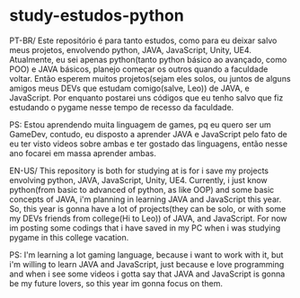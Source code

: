 # study-estudos-python

PT-BR/
Este repositório é para tanto estudos, como para eu deixar salvo meus projetos, envolvendo python, JAVA, JavaScript, Unity, UE4.
Atualmente, eu sei apenas python(tanto python básico ao avançado, como POO) e JAVA básicos, planejo começar os outros quando a faculdade voltar.
Então esperem muitos projetos(sejam eles solos, ou juntos de alguns amigos meus DEVs que estudam comigo(salve, Leo)) de JAVA, e JavaScript.
Por enquanto postarei uns códigos que eu tenho salvo que fiz estudando o pygame nesse tempo de recesso da faculdade.

PS: Estou aprendendo muita linguagem de games, pq eu quero ser um GameDev, contudo, eu disposto a aprender JAVA e JavaScript pelo fato de eu ter visto videos sobre ambas
e ter gostado das linguagens, então nesse ano focarei em massa aprender ambas.

EN-US/
This repository is both for studying at is for i save my projects envolving python, JAVA, JavaScript, Unity, UE4.
Currently, i just know python(from basic to advanced of python, as like OOP) and some basic concepts of JAVA, i'm planning in learning JAVA and JavaScript this year.
So, this year is gonna have a lot of projects(they can be solo, or with some my DEVs friends from college(Hi to Leo)) of JAVA, and JavaScript.
For now im posting some codings that i have saved in my PC when i was studying pygame in this college vacation.

PS: I'm learning a lot gaming language, because i want to work with it, but i'm willing to learn JAVA and JavaScript, just because e love programming and when i see some
videos i gotta say that JAVA and JavaScript is gonna be my future lovers, so this year im gonna focus on them.
